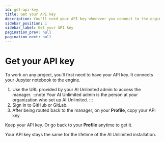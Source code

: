 ```yaml
---
id: get-api-key
title: Get your API key
description: You'll need your API key whenever you connect to the engine from a Jupyter notebook.
sidebar_position: 1
sidebar_label: Get your API key
pagination_prev: null
pagination_next: null
---
```


# Get your API key

To work on any project, you'll first need to have your API key. It connects your Jupyter notebook to the engine. 

1. Use the URL provided by your AI Unlimited admin to access the manager.
:::note
Your AI Unlimited admin is the person at your organization who set up AI Unlimited.
:::
2. Sign in to GitHub or GitLab.
3. After being routed back to the manager, on your **Profile**, copy your API key.

Keep your API key. Or go back to your **Profile** anytime to get it.

Your API key stays the same for the lifetime of the AI Unlimited installation.


